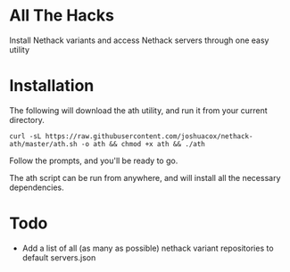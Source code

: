 
# All The Hacks
Install Nethack variants and access Nethack servers through one easy utility

# Installation 

The following will download the ath utility, and run it from your current directory.

`curl -sL https://raw.githubusercontent.com/joshuacox/nethack-ath/master/ath.sh -o ath && chmod +x ath && ./ath`

Follow the prompts, and you'll be ready to go.

The ath script can be run from anywhere, and will install all the necessary dependencies.

# Todo 

* Add a list of all (as many as possible) nethack variant repositories to default servers.json
